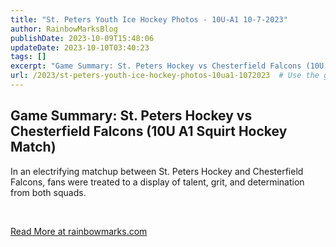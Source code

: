 ```yaml
---
title: "St. Peters Youth Ice Hockey Photos - 10U-A1 10-7-2023"
author: RainbowMarksBlog
publishDate: 2023-10-09T15:48:06
updateDate: 2023-10-10T03:40:23
tags: []
excerpt: "Game Summary: St. Peters Hockey vs Chesterfield Falcons (10U A1 Squirt Hockey Match)  In an electrifying matchup between St. Peters Hockey and Chesterfield Falcons, fans were treated to a display of talent, grit, and determination from both squads.  &nbsp; "
url: /2023/st-peters-youth-ice-hockey-photos-10ua1-1072023  # Use the generated URL with year
---
```

<h2 id="game-summary-st-peters-hockey-vs-chesterfield-falcons-10u-a1-squirt-hockey-match">Game Summary: St. Peters Hockey vs Chesterfield Falcons (10U A1 Squirt Hockey Match)</h2>  <p>In an electrifying matchup between St. Peters Hockey and Chesterfield Falcons, fans were treated to a display of talent, grit, and determination from both squads.</p>  <p>&nbsp;</p>  <a href="https://rainbowmarks.com/Events/2023/10/StPetersIceHockeyPhotos/">Read More at rainbowmarks.com</a>
